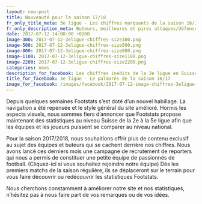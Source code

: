 ```yaml
---
layout: new-post
title: Nouveauté pour la saison 17/18
fr_only_title_meta: 3e ligue - Les chiffres marquants de la saison 16/17
fr_only_description_meta: Buteurs, meilleures et pires attaques/défenses, les matchs spéctaculaires - les chiffres inédits de la 3e ligue en Suisse romande
date: 2017-07-12 14:00:00 +0200
image-300: 2017-07-12-3eligue-chiffres-size300.png
image-500: 2017-07-12-3eligue-chiffres-size500.png
image-800: 2017-07-12-3eligue-chiffres-size800.png
image-1100: 2017-07-12-3eligue-chiffres-size1100.png
image-2200: 2017-07-12-3eligue-chiffres-size2200.png
categories: news
description_for_facebook: Les chiffres inédits de la 3e ligue en Suisse romande
title_for_facebook: 3e ligue - Le palmarès de la saison 16/17
image_for_facebook: /images/facebook/2017-07-12-image-chiffres-3eligue-facebook.png
---
```

Depuis quelques semaines Footstats s’est doté d’un nouvel habillage. La navigation a été repensée et le style général du site amélioré. Hormis les aspects visuels, nous sommes fiers d’annoncer que Footstats propose maintenant des statistiques au niveau Suisse de la 2e à la 5e ligue afin que les équipes et les joueurs puissent se comparer au niveau national.

Pour la saison 2017/2018, nous souhaitions offrir plus de contenu exclusif au sujet des équipes et buteurs qui se cachent derrière nos chiffres. Nous avons lancé ces derniers mois une campagne de recrutement de reporters qui nous a permis de constituer une petite équipe de passionnés de football. (Cliquez-ici si vous souhaitez rejoindre notre équipe) Dès les premiers matchs de la saison régulière, ils se déplaceront sur le terrain pour vous faire découvrir ou redécouvrir les statistiques Footstats.

Nous cherchons constamment à améliorer notre site et nos statistiques, n’hésitez pas à nous faire part de vos remarques ou de vos idées.
